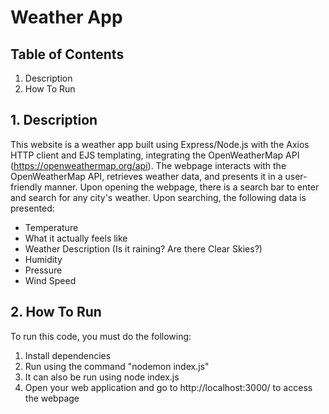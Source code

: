 # Weather App

## Table of Contents
1. Description
2. How To Run

## 1. Description
This website is a weather app built using Express/Node.js with the Axios HTTP client and EJS templating, integrating the OpenWeatherMap API (https://openweathermap.org/api). The webpage interacts with the OpenWeatherMap API, retrieves weather data, and presents it in a user-friendly manner.
Upon opening the webpage, there is a search bar to enter and search for any city's weather. Upon searching, the following data is presented:
* Temperature
* What it actually feels like
* Weather Description (Is it raining? Are there Clear Skies?)
* Humidity
* Pressure
* Wind Speed

## 2. How To Run
To run this code, you must do the following:
1. Install dependencies
2. Run using the command "nodemon index.js"
3. It can also be run using node index.js
4. Open your web application and go to http://localhost:3000/ to access the webpage
